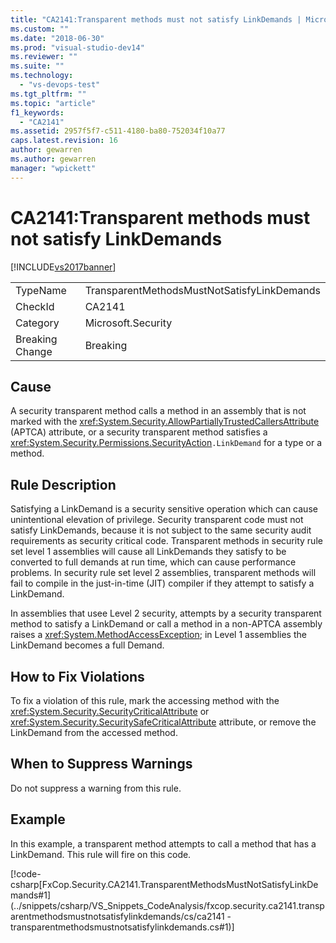 ```yaml
---
title: "CA2141:Transparent methods must not satisfy LinkDemands | Microsoft Docs"
ms.custom: ""
ms.date: "2018-06-30"
ms.prod: "visual-studio-dev14"
ms.reviewer: ""
ms.suite: ""
ms.technology:
  - "vs-devops-test"
ms.tgt_pltfrm: ""
ms.topic: "article"
f1_keywords:
  - "CA2141"
ms.assetid: 2957f5f7-c511-4180-ba80-752034f10a77
caps.latest.revision: 16
author: gewarren
ms.author: gewarren
manager: "wpickett"
---
```

# CA2141:Transparent methods must not satisfy LinkDemands
[!INCLUDE[vs2017banner](../includes/vs2017banner.md)]


|||
|-|-|
|TypeName|TransparentMethodsMustNotSatisfyLinkDemands|
|CheckId|CA2141|
|Category|Microsoft.Security|
|Breaking Change|Breaking|

## Cause
 A security transparent method calls a method in an assembly that is not marked with the <xref:System.Security.AllowPartiallyTrustedCallersAttribute> (APTCA) attribute, or a security transparent method satisfies a <xref:System.Security.Permissions.SecurityAction>`.LinkDemand` for a type or a method.

## Rule Description
 Satisfying a LinkDemand is a security sensitive operation which can cause unintentional elevation of privilege. Security transparent code must not satisfy LinkDemands, because it is not subject to the same security audit requirements as security critical code. Transparent methods in security rule set level 1 assemblies will cause all LinkDemands they satisfy to be converted to full demands at run time, which can cause performance problems. In security rule set level 2 assemblies, transparent methods will fail to compile in the just-in-time (JIT) compiler if they attempt to satisfy a LinkDemand.

 In assemblies that usee Level 2 security, attempts by a security transparent method to satisfy a LinkDemand or call a method in a non-APTCA assembly raises a <xref:System.MethodAccessException>; in Level 1 assemblies the LinkDemand becomes a full Demand.

## How to Fix Violations
 To fix a violation of this rule, mark the accessing method with the <xref:System.Security.SecurityCriticalAttribute> or <xref:System.Security.SecuritySafeCriticalAttribute> attribute, or remove the LinkDemand from the accessed method.

## When to Suppress Warnings
 Do not suppress a warning from this rule.

## Example
 In this example, a transparent method attempts to call a method that has a LinkDemand. This rule will fire on this code.

 [!code-csharp[FxCop.Security.CA2141.TransparentMethodsMustNotSatisfyLinkDemands#1](../snippets/csharp/VS_Snippets_CodeAnalysis/fxcop.security.ca2141.transparentmethodsmustnotsatisfylinkdemands/cs/ca2141 - transparentmethodsmustnotsatisfylinkdemands.cs#1)]



